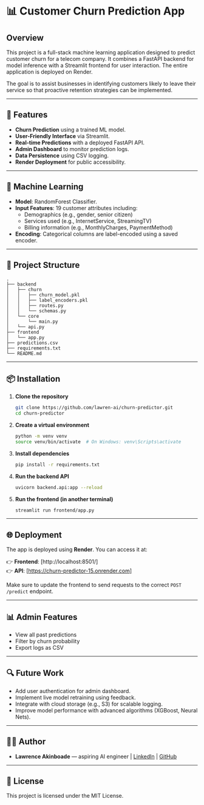 # 📊 Customer Churn Prediction App

## Overview

This project is a full-stack machine learning application designed to predict customer churn for a telecom company. It combines a FastAPI backend for model inference with a Streamlit frontend for user interaction. The entire application is deployed on Render.

The goal is to assist businesses in identifying customers likely to leave their service so that proactive retention strategies can be implemented.

---

## 🚀 Features

- **Churn Prediction** using a trained ML model.
- **User-Friendly Interface** via Streamlit.
- **Real-time Predictions** with a deployed FastAPI API.
- **Admin Dashboard** to monitor prediction logs.
- **Data Persistence** using CSV logging.
- **Render Deployment** for public accessibility.

---

## 🧠 Machine Learning

- **Model**: RandomForest Classifier.
- **Input Features**: 19 customer attributes including:
  - Demographics (e.g., gender, senior citizen)
  - Services used (e.g., InternetService, StreamingTV)
  - Billing information (e.g., MonthlyCharges, PaymentMethod)
- **Encoding**: Categorical columns are label-encoded using a saved encoder.

---

## 📁 Project Structure

```
.
├── backend
│   ├── churn
│   │   ├── churn_model.pkl
│   │   ├── label_encoders.pkl
│   │   ├── routes.py
│   │   └── schemas.py
│   └── core
│       └── main.py
│   └── api.py
├── frontend
│   └── app.py
├── predictions.csv
├── requirements.txt
└── README.md
```

---

## 📦 Installation

1. **Clone the repository**  
   ```bash
   git clone https://github.com/lawren-ai/churn-predictor.git
   cd churn-predictor
   ```

2. **Create a virtual environment**  
   ```bash
   python -m venv venv
   source venv/bin/activate  # On Windows: venv\Scripts\activate
   ```

3. **Install dependencies**  
   ```bash
   pip install -r requirements.txt
   ```

4. **Run the backend API**  
   ```bash
   uvicorn backend.api:app --reload
   ```

5. **Run the frontend (in another terminal)**  
   ```bash
   streamlit run frontend/app.py
   ```

---

## 🌐 Deployment

The app is deployed using **Render**. You can access it at:

👉 **Frontend**: [http://localhost:8501/]  
👉 **API**: [https://churn-predictor-15.onrender.com]

Make sure to update the frontend to send requests to the correct `POST /predict` endpoint.

---

## 📊 Admin Features

- View all past predictions
- Filter by churn probability
- Export logs as CSV

---

## 🔍 Future Work

- Add user authentication for admin dashboard.
- Implement live model retraining using feedback.
- Integrate with cloud storage (e.g., S3) for scalable logging.
- Improve model performance with advanced algorithms (XGBoost, Neural Nets).

---

## 🧑‍💻 Author

- **Lawrence Akinboade** — aspiring AI engineer | [LinkedIn](#) | [GitHub](#)

---

## 📄 License

This project is licensed under the MIT License.
